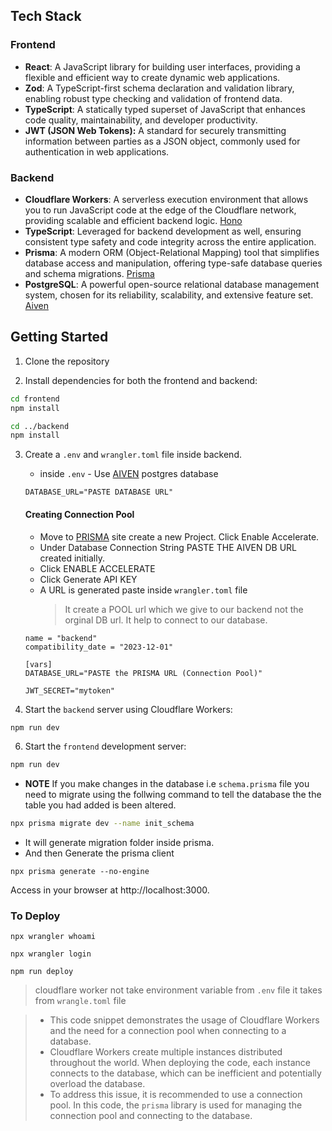 ## Tech Stack

### Frontend

- **React**: A JavaScript library for building user interfaces, providing a flexible and efficient way to create dynamic web applications.
- **Zod**: A TypeScript-first schema declaration and validation library, enabling robust type checking and validation of frontend data.
- **TypeScript**: A statically typed superset of JavaScript that enhances code quality, maintainability, and developer productivity.
- **JWT (JSON Web Tokens):** A standard for securely transmitting information between parties as a JSON object, commonly used for authentication in web applications.

### Backend

- **Cloudflare Workers**: A serverless execution environment that allows you to run JavaScript code at the edge of the Cloudflare network, providing scalable and efficient backend logic. [Hono](https://hono.dev/top)
- **TypeScript**: Leveraged for backend development as well, ensuring consistent type safety and code integrity across the entire application.
- **Prisma**: A modern ORM (Object-Relational Mapping) tool that simplifies database access and manipulation, offering type-safe database queries and schema migrations. [Prisma](https://www.prisma.io/)
- **PostgreSQL**: A powerful open-source relational database management system, chosen for its reliability, scalability, and extensive feature set. [Aiven](https://aiven.io/)

## Getting Started

1. Clone the repository

2. Install dependencies for both the frontend and backend:

```bash
cd frontend
npm install
```

```bash
cd ../backend
npm install
```

3. Create a `.env` and `wrangler.toml` file inside backend.

   - inside `.env` - Use [AIVEN](https://aiven.io/) postgres database

   ```
   DATABASE_URL="PASTE DATABASE URL"
   ```

   #### Creating Connection Pool

   - Move to [PRISMA](https://www.prisma.io/data-platform/accelerate) site create a new Project. Click Enable Accelerate.
   - Under Database Connection String PASTE THE AIVEN DB URL created initially.
   - Click ENABLE ACCELERATE
   - Click Generate API KEY
   - A URL is generated paste inside `wrangler.toml` file
     > It create a POOL url which we give to our backend not the orginal DB url. It help to connect to our database.

   ```
   name = "backend"
   compatibility_date = "2023-12-01"

   [vars]
   DATABASE_URL="PASTE the PRISMA URL (Connection Pool)"

   JWT_SECRET="mytoken"
   ```

4. Start the `backend` server using Cloudflare Workers:

```bash
npm run dev
```

6. Start the `frontend` development server:

```bash
npm run dev
```

- **NOTE** If you make changes in the database i.e `schema.prisma` file you need to migrate using the follwing command to tell the database the the table you had added is been altered.

```bash
npx prisma migrate dev --name init_schema
```

- It will generate migration folder inside prisma.
- And then Generate the prisma client

```
npx prisma generate --no-engine
```

Access in your browser at http://localhost:3000.

### To Deploy

```
npx wrangler whoami
```

```
npx wrangler login
```

```
npm run deploy
```

> cloudflare worker not take environment variable from `.env` file it takes from `wrangle.toml` file

> - This code snippet demonstrates the usage of Cloudflare Workers and the need for a connection pool when connecting to a database.
> - Cloudflare Workers create multiple instances distributed throughout the world. When deploying the code, each instance connects to the database, which can be inefficient and potentially overload the database.
> - To address this issue, it is recommended to use a connection pool. In this code, the `prisma` library is used for managing the connection pool and connecting to the database.
